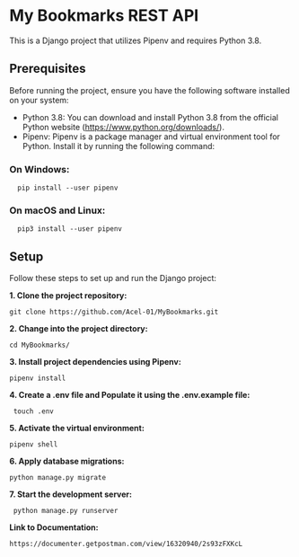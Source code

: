# My Bookmarks REST API

This is a Django project that utilizes Pipenv and requires Python 3.8.

## Prerequisites

Before running the project, ensure you have the following software installed on your system:

- Python 3.8: You can download and install Python 3.8 from the official Python website (https://www.python.org/downloads/).
- Pipenv: Pipenv is a package manager and virtual environment tool for Python. Install it by running the following command:

### On Windows:


      pip install --user pipenv

### On macOS and Linux:


      pip3 install --user pipenv

## Setup

Follow these steps to set up and run the Django project:


**1. Clone the project repository:**
   

    git clone https://github.com/Acel-01/MyBookmarks.git


**2. Change into the project directory:**
   
   
    cd MyBookmarks/


**3. Install project dependencies using Pipenv:**
   
    
    pipenv install

**4. Create a .env file and Populate it using the .env.example file:**
   

     touch .env

**5. Activate the virtual environment:**


    pipenv shell


**6. Apply database migrations:**
   

    python manage.py migrate


**7. Start the development server:**
   

     python manage.py runserver



**Link to Documentation:**


    https://documenter.getpostman.com/view/16320940/2s93zFXKcL